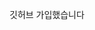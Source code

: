 깃허브 가입했습니다

<!---
k0hr419/k0hr419 is a ✨ special ✨ repository because its `README.md` (this file) appears on your GitHub profile.
You can click the Preview link to take a look at your changes.
--->
